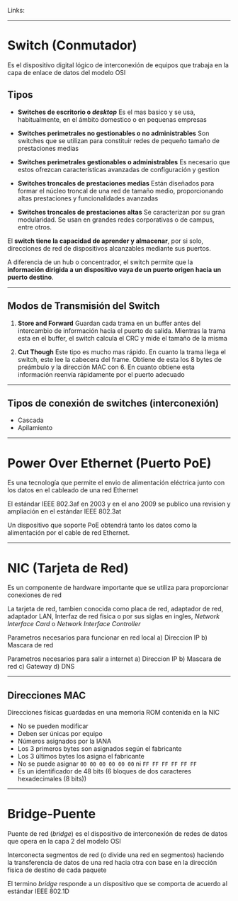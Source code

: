Links:
___

# Switch (Conmutador)
Es el dispositivo digital lógico de interconexión de equipos que trabaja en la capa de enlace de datos del modelo OSI

## Tipos
- **Switches de escritorio o *desktop***
	Es el mas basico y se usa, habitualmente, en el ámbito domestico o en pequenas empresas

- **Switches perimetrales no gestionables o no administrables**
	Son switches que se utilizan para constituir redes de pequeño tamaño de prestaciones medias

- **Switches perimetrales gestionables o administrables**
	Es necesario que estos ofrezcan características avanzadas de configuración y gestion

- **Switches troncales de prestaciones medias**
	Están diseñados para formar el núcleo troncal de una red de tamaño medio, proporcionando altas prestaciones y funcionalidades avanzadas

- **Switches troncales de prestaciones altas**
	Se caracterizan por su gran modularidad. Se usan en grandes redes corporativas o de campus, entre otros.


El **switch tiene la capacidad de aprender y almacenar**, por si solo, direcciones de red de dispositivos alcanzables mediante sus puertos.

A diferencia de un hub o concentrador, el switch permite que la **información dirigida a un dispositivo vaya de un puerto origen hacia un puerto destino**.

___
## Modos de Transmisión del Switch

1. **Store and Forward**
Guardan cada trama en un buffer antes del intercambio de información hacia el puerto de salida. Mientras la trama esta en el buffer, el switch calcula el CRC y mide el tamaño de la misma

2. **Cut Though**
Este tipo es mucho mas rápido. En cuanto la trama llega el switch, este lee la cabecera del frame. Obtiene de esta los 8 bytes de preámbulo y la dirección MAC con 6.
En cuanto obtiene esta información reenvía rápidamente por el puerto adecuado

____
## Tipos de conexión de switches (interconexión)

- Cascada
- Apilamiento

___
# Power Over Ethernet (Puerto PoE)
Es una tecnología que permite el envio de alimentación eléctrica junto con los datos en el cableado de una red Ethernet

El estándar IEEE 802.3af en 2003 y en el ano 2009 se publico una revision y ampliación en el estándar IEEE 802.3at

Un dispositivo que soporte PoE obtendrá tanto los datos como la alimentación por el cable de red Ethernet.

___
# NIC (Tarjeta de Red)

Es un componente de hardware importante que se utiliza para proporcionar conexiones de red

La tarjeta de red, tambien conocida como placa de red, adaptador de red, adaptador LAN, Interfaz de red fisica o por sus siglas en ingles, *Network Interface Card* o *Network Interface Controller*

Parametros necesarios para funcionar en red local
a) Direccion IP
b) Mascara de red

Parametros necesarios para salir a internet
a) Direccion IP
b) Mascara de red
c) Gateway
d) DNS

____
## Direcciones MAC
Direcciones físicas guardadas en una memoria ROM contenida en la NIC
- No se pueden modificar
- Deben ser únicas por equipo
- Números asignados por la IANA
- Los 3 primeros bytes son asignados según el fabricante
- Los 3 últimos bytes los asigna el fabricante
- No se puede asignar `00 00 00 00 00 00` ni `FF FF FF FF FF FF`
- Es un identificador de 48 bits (6 bloques de dos caracteres hexadecimales (8 bits))

___
# Bridge-Puente

Puente de red (*bridge*) es el dispositivo de interconexión de redes de datos que opera en la capa 2 del modelo OSI

Interconecta segmentos de red (o divide una red en segmentos) haciendo la transferencia de datos de una red hacia otra con base en la dirección física de destino de cada paquete

El termino *bridge* responde a un dispositivo que se comporta de acuerdo al estándar IEEE 802.1D
